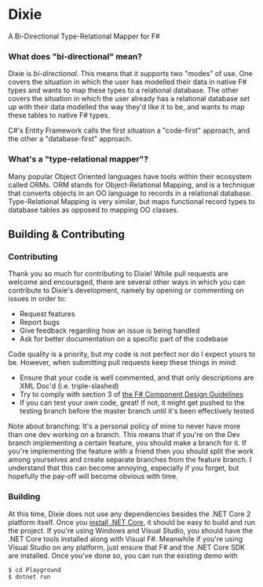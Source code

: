 # Dixie
A Bi-Directional Type-Relational Mapper for F#

### What does "bi-directional" mean?
Dixie is _bi-directional_. This means that it supports two "modes" of use. One covers the situation in which the user has modelled their data in native F# types and wants to map these types to a relational database. The other covers the situation in which the user already has a relational database set up with their data modelled the way they'd like it to be, and wants to map these tables to native F# types.

C#'s Entity Framework calls the first situation a "code-first" approach, and the other a "database-first" approach.

### What's a "type-relational mapper"?
Many popular Object Oriented languages have tools within their ecosystem called ORMs. ORM stands for Object-Relational Mapping, and is a technique that converts objects in an OO language to records in a relational database. Type-Relational Mapping is very similar, but maps functional record types to database tables as opposed to mapping OO classes.

## Building & Contributing
### Contributing
Thank you so much for contributing to Dixie! While pull requests are welcome and encouraged, there are several other ways in which
you can contribute to Dixie's development, namely by opening or commenting on issues in order to:
* Request features
* Report bugs
* Give feedback regarding how an issue is being handled
* Ask for better documentation on a specific part of the codebase

Code quality is a priority, but my code is not perfect nor do I expect yours to be. However, when submitting pull requests keep these things in mind:
* Ensure that your code is well commented, and that only descriptions are XML Doc'd (i.e. triple-slashed)
* Try to comply with section 3 of [the F# Component Design Guidelines](http://fsharp.org/specs/component-design-guidelines/#3-guidelines-for-f-facing-libraries)
* If you can test your own code, great! If not, it might get pushed to the testing branch before the master branch until it's been effectively tested

Note about branching: It's a personal policy of mine to never have more than one dev working on a branch. This means that if you're on the Dev branch implementing a 
certain feature, you should make a branch for it. If you're implementing the feature with a friend then you should split the work among yourselves and create separate
branches from the feature branch. I understand that this can become annoying, especially if you forget, but hopefully the pay-off will become obvious with time.

### Building
At this time, Dixie does not use any dependencies besides the .NET Core 2 platform itself.
Once you [install .NET Core](https://www.microsoft.com/net/download), it should be easy to build and run the project. If you're using
Windows and Visual Studio, you should have the .NET Core tools installed along with Visual F#. Meanwhile if you're using Visual Studio on any platform,
just ensure that F# and the .NET Core SDK are installed. Once you've done so, you can run the existing demo with
```
$ cd Playground
$ dotnet run
```